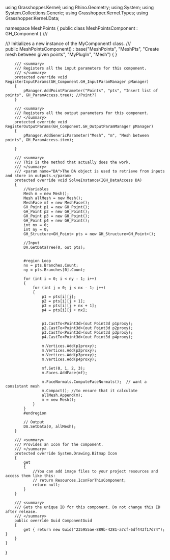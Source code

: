 using Grasshopper.Kernel;
using Rhino.Geometry;
using System;
using System.Collections.Generic;
using Grasshopper.Kernel.Types;
using Grasshopper.Kernel.Data;

namespace MeshPoints
{
    public class MeshPointsComponent : GH_Component
    {
        /// <summary>
        /// Initializes a new instance of the MyComponent1 class.
        /// </summary>
        public MeshPointsComponent()
          : base("MeshPoints", "MeshPts",
              "Create mesh between given points",
              "MyPlugIn", "Mesh")
        {
        }

        /// <summary>
        /// Registers all the input parameters for this component.
        /// </summary>
        protected override void RegisterInputParams(GH_Component.GH_InputParamManager pManager)
        {
            pManager.AddPointParameter("Points", "pts", "Insert list of points", GH_ParamAccess.tree); //Point??
        }

        /// <summary>
        /// Registers all the output parameters for this component.
        /// </summary>
        protected override void RegisterOutputParams(GH_Component.GH_OutputParamManager pManager)
        {
            pManager.AddGenericParameter("Mesh", "m", "Mesh between points", GH_ParamAccess.item);

        }

        /// <summary>
        /// This is the method that actually does the work.
        /// </summary>
        /// <param name="DA">The DA object is used to retrieve from inputs and store in outputs.</param>
        protected override void SolveInstance(IGH_DataAccess DA)
        {
            //Variables
            Mesh m = new Mesh();
            Mesh allMesh = new Mesh();
            MeshFace mf = new MeshFace();
            GH_Point p1 = new GH_Point();
            GH_Point p2 = new GH_Point();
            GH_Point p3 = new GH_Point();
            GH_Point p4 = new GH_Point();
            int nx = 0;
            int ny = 0;
            GH_Structure<GH_Point> pts = new GH_Structure<GH_Point>();

            //Input
            DA.GetDataTree(0, out pts);


            #region Loop
            nx = pts.Branches.Count;
            ny = pts.Branches[0].Count;

            for (int i = 0; i < ny - 1; i++)
            {
                for (int j = 0; j < nx - 1; j++)
                {
                    p1 = pts[i][j];
                    p2 = pts[i][j + 1];
                    p3 = pts[i][j + nx + 1];
                    p4 = pts[i][j + nx];

                   
                    p1.CastTo<Point3d>(out Point3d p1proxy);
                    p2.CastTo<Point3d>(out Point3d p2proxy);
                    p3.CastTo<Point3d>(out Point3d p3proxy);
                    p4.CastTo<Point3d>(out Point3d p4proxy);

                    m.Vertices.Add(p1proxy);
                    m.Vertices.Add(p2proxy);
                    m.Vertices.Add(p3proxy);
                    m.Vertices.Add(p4proxy);

                    mf.Set(0, 1, 2, 3);
                    m.Faces.AddFace(mf);

                    m.FaceNormals.ComputeFaceNormals();  // want a consistant mesh
                    m.Compact(); //to ensure that it calculate
                    allMesh.Append(m);
                    m = new Mesh();
                }
            }
            #endregion

            // Output
            DA.SetData(0, allMesh);
        }

        /// <summary>
        /// Provides an Icon for the component.
        /// </summary>
        protected override System.Drawing.Bitmap Icon
        {
            get
            {
                //You can add image files to your project resources and access them like this:
                // return Resources.IconForThisComponent;
                return null;
            }
        }

        /// <summary>
        /// Gets the unique ID for this component. Do not change this ID after release.
        /// </summary>
        public override Guid ComponentGuid
        {
            get { return new Guid("235955ae-889b-4281-a7cf-6df443f17d74"); }
        }
    }
}
